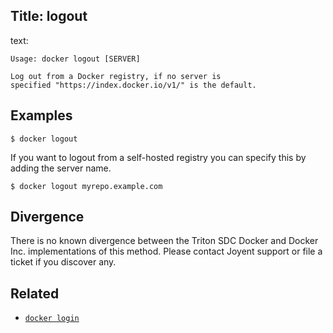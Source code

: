 Title: logout
----
text:

    Usage: docker logout [SERVER]

    Log out from a Docker registry, if no server is
    specified "https://index.docker.io/v1/" is the default.

## Examples

    $ docker logout

If you want to logout from a self-hosted registry you can specify this by adding
the server name.

    $ docker logout myrepo.example.com

## Divergence

There is no known divergence between the Triton SDC Docker and Docker Inc.
implementations of this method. Please contact Joyent support or file a ticket
if you discover any.

## Related

- [`docker login`](../commands/login.md)
